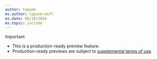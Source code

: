 ```yaml
---
author: tapanm
ms.author: tapanm-msft
ms.date: 06/10/2024
ms.topic: include
---
```


> [!IMPORTANT]
>
> - This is a production-ready preview feature.
> - Production-ready previews are subject to [supplemental terms of use](https://go.microsoft.com/fwlink/?linkid=2189520).
